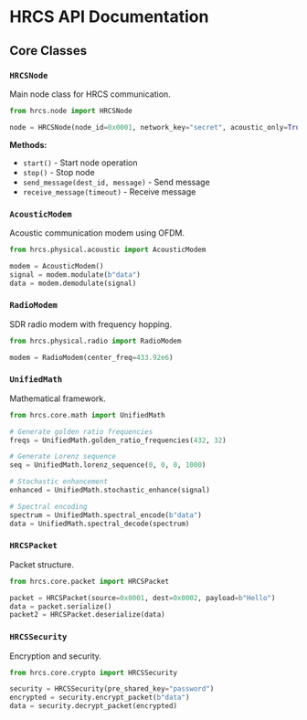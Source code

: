 # HRCS API Documentation

## Core Classes

### `HRCSNode`

Main node class for HRCS communication.

```python
from hrcs.node import HRCSNode

node = HRCSNode(node_id=0x0001, network_key="secret", acoustic_only=True)
```

**Methods:**
- `start()` - Start node operation
- `stop()` - Stop node
- `send_message(dest_id, message)` - Send message
- `receive_message(timeout)` - Receive message

### `AcousticModem`

Acoustic communication modem using OFDM.

```python
from hrcs.physical.acoustic import AcousticModem

modem = AcousticModem()
signal = modem.modulate(b"data")
data = modem.demodulate(signal)
```

### `RadioModem`

SDR radio modem with frequency hopping.

```python
from hrcs.physical.radio import RadioModem

modem = RadioModem(center_freq=433.92e6)
```

### `UnifiedMath`

Mathematical framework.

```python
from hrcs.core.math import UnifiedMath

# Generate golden ratio frequencies
freqs = UnifiedMath.golden_ratio_frequencies(432, 32)

# Generate Lorenz sequence
seq = UnifiedMath.lorenz_sequence(0, 0, 0, 1000)

# Stochastic enhancement
enhanced = UnifiedMath.stochastic_enhance(signal)

# Spectral encoding
spectrum = UnifiedMath.spectral_encode(b"data")
data = UnifiedMath.spectral_decode(spectrum)
```

### `HRCSPacket`

Packet structure.

```python
from hrcs.core.packet import HRCSPacket

packet = HRCSPacket(source=0x0001, dest=0x0002, payload=b"Hello")
data = packet.serialize()
packet2 = HRCSPacket.deserialize(data)
```

### `HRCSSecurity`

Encryption and security.

```python
from hrcs.core.crypto import HRCSSecurity

security = HRCSSecurity(pre_shared_key="password")
encrypted = security.encrypt_packet(b"data")
data = security.decrypt_packet(encrypted)
```

